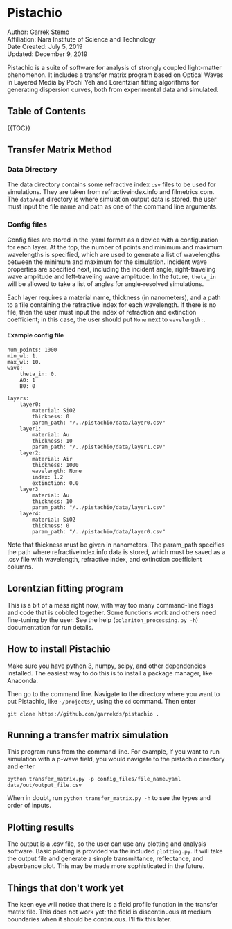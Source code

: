# Pistachio

Author: Garrek Stemo\
Affiliation: Nara Institute of Science and Technology\
Date Created: July 5, 2019\
Updated: December 9, 2019

Pistachio is a suite of software for analysis of strongly coupled light-matter phenomenon. 
It includes a transfer matrix program based on Optical Waves in Layered Media by Pochi Yeh 
and Lorentzian fitting algorithms for generating dispersion curves, both from experimental data and simulated.


## Table of Contents

{{TOC}}


## Transfer Matrix Method

### Data Directory

The data directory contains some refractive index `csv` files to be used for simulations. They are taken from refractiveindex.info and filmetrics.com. The `data/out` directory is where simulation output data is stored, the user must input the file name and path as one of the command line arguments.

### Config files

Config files are stored in the .yaml format as a device with a configuration for each layer. At the top, the number of points and minimum and maximum wavelengths is specified, which are used to generate a list of wavelengths between the minimum and maximum for the simulation. Incident wave properties are specified next, including the incident angle, right-traveling wave amplitude and left-traveling wave amplitude. In the future, `theta_in` will be allowed to take a list of angles for angle-resolved simulations.

Each layer requires a material name, thickness (in nanometers), and a path to a file containing the refractive index for each wavelength. If there is no file, then the user must input the index of refraction and extinction coefficient; in this case, the user should put `None` next to `wavelength:`.

#### Example config file

```
num_points: 1000
min_wl: 1.
max_wl: 10.
wave:
	theta_in: 0.
	A0: 1
	B0: 0

layers:
	layer0:
	    material: SiO2
	    thickness: 0
	    param_path: "/../pistachio/data/layer0.csv"
    layer1:
	    material: Au
	    thickness: 10
	    param_path: "/../pistachio/data/layer1.csv"
    layer2:
	    material: Air
	    thickness: 1000
	    wavelength: None
	    index: 1.2
	    extinction: 0.0
	layer3
	    material: Au
	    thickness: 10
	    param_path: "/../pistachio/data/layer1.csv"
	layer4:
		material: SiO2
		thickness: 0
		param_path: "/../pistachio/data/layer0.csv"
```

Note that thickness must be given in nanometers. The param_path specifies
the path where refractiveindex.info data is stored, which must be saved as
a .csv file with wavelength, refractive index, and extinction coefficient
columns.


## Lorentzian fitting program

This is a bit of a mess right now, with way too many command-line flags and
code that is cobbled together. Some functions work and others need fine-tuning by the user. See the help (`polariton_processing.py -h`) documentation for run details.


## How to install Pistachio

Make sure you have python 3, numpy, scipy, and other dependencies installed.
The easiest way to do this is to install a package manager, like Anaconda.

Then go to the command line. Navigate to the directory where you want to put Pistachio, like `~/projects/`, using the `cd` command. Then enter

`git clone https://github.com/garrekds/pistachio .` 

## Running a transfer matrix simulation

This program runs from the command line. For example, if you want to run simulation with a p-wave field, you would navigate to the pistachio directory and enter

`python transfer_matrix.py -p config_files/file_name.yaml data/out/output_file.csv`

When in doubt, run `python transfer_matrix.py -h` to see the types and order of inputs.

## Plotting results

The output is a .csv file, so the user can use any plotting and analysis software. Basic plotting is provided via the included `plotting.py`. It will take the output file and generate a simple transmittance, reflectance, and absorbance plot. This may be made more sophisticated in the future.

## Things that don't work yet

The keen eye will notice that there is a field profile function in the transfer matrix file. This does not work yet; the field is discontinuous at medium boundaries when it should be continuous. I'll fix this later.